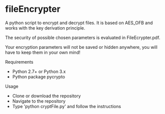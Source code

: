 # fileEncrypter

A python script to encrypt and decrypt files. It is based on AES_OFB and works with the key derivation principle. 

The security of possible chosen parameters is evaluated in FileEcrypter.pdf. 

Your encryption parameters will not be saved or hidden anywhere, you will have to keep them in your own mind!


Requirements

- Python 2.7+ or Python 3.x
- Python package pycrypto 

Usage

- Clone or download the repository
- Navigate to the repository
- Type 'python cryptFile.py' and follow the instructions

